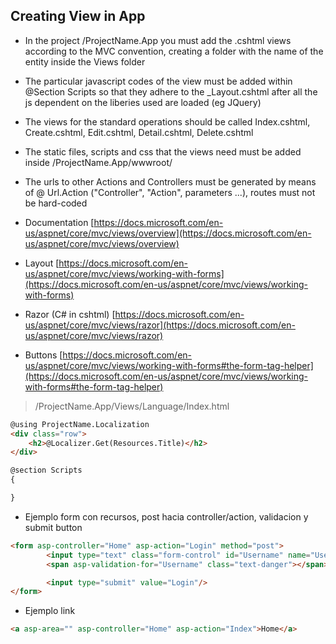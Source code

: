 
## Creating View in App

- In the project /ProjectName.App you must add the .cshtml views according to the MVC convention, creating a folder with the name of the entity inside the Views folder

- The particular javascript codes of the view must be added within @Section Scripts so that they adhere to the _Layout.cshtml after all the js dependent on the liberies used are loaded (eg JQuery)

- The views for the standard operations should be called Index.cshtml, Create.cshtml, Edit.cshtml, Detail.cshtml, Delete.cshtml

- The static files, scripts and css that the views need must be added inside /ProjectName.App/wwwroot/

- The urls to other Actions and Controllers must be generated by means of @ Url.Action ("Controller", "Action", parameters ...), routes must not be hard-coded

- Documentation [https://docs.microsoft.com/en-us/aspnet/core/mvc/views/overview](https://docs.microsoft.com/en-us/aspnet/core/mvc/views/overview)
- Layout [https://docs.microsoft.com/en-us/aspnet/core/mvc/views/working-with-forms](https://docs.microsoft.com/en-us/aspnet/core/mvc/views/working-with-forms)
- Razor (C# in cshtml) [https://docs.microsoft.com/en-us/aspnet/core/mvc/views/razor](https://docs.microsoft.com/en-us/aspnet/core/mvc/views/razor)
- Buttons [https://docs.microsoft.com/en-us/aspnet/core/mvc/views/working-with-forms#the-form-tag-helper](https://docs.microsoft.com/en-us/aspnet/core/mvc/views/working-with-forms#the-form-tag-helper)

> /ProjectName.App/Views/Language/Index.html

```html
@using ProjectName.Localization
<div class="row">
    <h2>@Localizer.Get(Resources.Title)</h2>
</div>

@section Scripts
{

}

```

- Ejemplo form con recursos, post hacia controller/action, validacion y submit button

```html
<form asp-controller="Home" asp-action="Login" method="post">
        <input type="text" class="form-control" id="Username" name="Username" placeholder="@Localizer.Get(Resources.AppLoginUsername)" />
        <span asp-validation-for="Username" class="text-danger"></span>

        <input type="submit" value="Login"/>
</form>

```

- Ejemplo link

```html
<a asp-area="" asp-controller="Home" asp-action="Index">Home</a>
```
